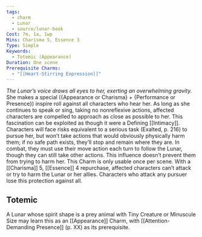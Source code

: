 ```yaml
---
tags:
  - charm
  - Lunar
  - source/lunar-book
Cost: 7m, 1a, 1wp
Mins: Charisma 5, Essence 3
Type: Simple
Keywords:
  - Totemic (Appearance)
Duration: One scene
Prerequisite Charms:
  - "[[Heart-Stirring Expression]]"
---
```

*The Lunar’s voice draws all eyes to her, exerting an overwhelming gravity.*
She makes a special ({Appearance or Charisma} + {Performance or Presence}) inspire roll against all characters who hear her. As long as she continues to speak or sing, taking no nonreflexive actions, affected characters are compelled to approach as close as possible to her. This fascination can be exploited as though it were a Defining [[Intimacy]]. Characters will face risks equivalent to a serious task (Exalted, p. 216) to pursue her, but won’t take actions that would obviously physically harm them; if no safe path exists, they’ll stop and remain where they are. In combat, they must use their move action each turn to follow the Lunar, though they can still take other actions. This influence doesn’t prevent them from trying to harm her. This Charm is only usable once per scene. 
With a [[Charisma]] 5, [[Essence]] 4 repurchase, affected characters can’t attack or try to harm the Lunar or her allies. Characters who attack any pursuer lose this protection against all. 
## Totemic 

A Lunar whose spirit shape is a prey animal with Tiny Creature or Minuscule Size may learn this as an [[Appearance]] Charm, with [[Attention-Demanding Presence]] (p. XX) as its prerequisite.